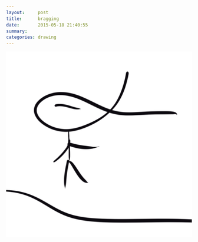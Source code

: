 ```yaml
---
layout:     post
title:      bragging
date:       2015-05-18 21:40:55
summary:    
categories: drawing
---
```

![bragging](/images/blog/bragging.png "the proportionality curve shall close at spacetime boundary.")
